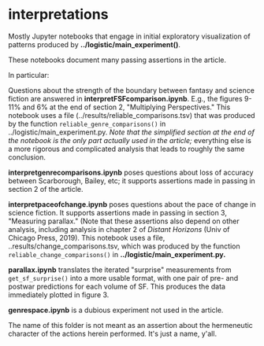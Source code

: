 interpretations
================

Mostly Jupyter notebooks that engage in initial exploratory visualization of patterns produced by **../logistic/main_experiment()**.

These notebooks document many passing assertions in the article.

In particular:

Questions about the strength of the boundary between fantasy and science fiction are answered in **interpretFSFcomparison.ipynb**. E.g., the figures 9-11% and 6% at the end of section 2, "Multiplying Perspectives." This notebook uses a file (../results/reliable_comparisons.tsv) that was produced by the function ```reliable_genre_comparisons()``` in ../logistic/main_experiment.py. *Note that the simplified section at the end of the notebook is the only part actually used in the article;* everything else is a more rigorous and complicated analysis that leads to roughly the same conclusion.

**interpretgenrecomparisons.ipynb** poses questions about loss of accuracy between Scarborough, Bailey, etc; it supports assertions made in passing in section 2 of the article.

**interpretpaceofchange.ipynb** poses questions about the pace of change in science fiction. It supports assertions made in passing in section 3, "Measuring parallax." (Note that these assertions also depend on other analysis, including analysis in chapter 2 of *Distant Horizons* (Univ of Chicago Press, 2019). This notebook uses a file, ..results/change_comparisons.tsv, which was produced by the function ```reliable_change_comparisons()``` in **../logistic/main_experiment.py.**

**parallax.ipynb** translates the iterated "surprise" measurements from ```get_sf_surprise()``` into a more usable format, with one pair of pre- and postwar predictions for each volume of SF. This produces the data immediately plotted in figure 3.

**genrespace.ipynb** is a dubious experiment not used in the article.

The name of this folder is not meant as an assertion about the hermeneutic character of the actions herein performed. It's just a name, y'all.




